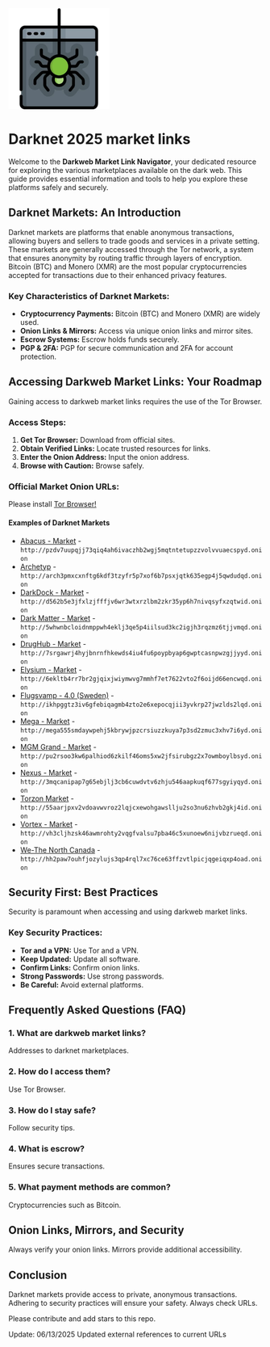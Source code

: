 <img src="/skins/overview.webp" width="200">

# Darknet 2025 market links

Welcome to the **Darkweb Market Link Navigator**, your dedicated resource for exploring the various marketplaces available on the dark web. This guide provides essential information and tools to help you explore these platforms safely and securely.

## Darknet Markets: An Introduction

Darknet markets are platforms that enable anonymous transactions, allowing buyers and sellers to trade goods and services in a private setting. These markets are generally accessed through the Tor network, a system that ensures anonymity by routing traffic through layers of encryption. Bitcoin (BTC) and Monero (XMR) are the most popular cryptocurrencies accepted for transactions due to their enhanced privacy features.

### Key Characteristics of Darknet Markets:
*   **Cryptocurrency Payments:** Bitcoin (BTC) and Monero (XMR) are widely used.
*   **Onion Links & Mirrors:** Access via unique onion links and mirror sites.
*   **Escrow Systems:** Escrow holds funds securely.
*   **PGP & 2FA:** PGP for secure communication and 2FA for account protection.

## Accessing Darkweb Market Links: Your Roadmap

Gaining access to darkweb market links requires the use of the Tor Browser.

### Access Steps:
1.  **Get Tor Browser:** Download from official sites.
2.  **Obtain Verified Links:** Locate trusted resources for links.
3.  **Enter the Onion Address:** Input the onion address.
4.  **Browse with Caution:** Browse safely.

### Official Market Onion URLs:

Please install [Tor Browser!](https://www.torproject.org/download/)

#### Examples of Darknet Markets

*   [Abacus - Market](http://pzdv7uupqjj73qiq4ah6ivaczhb2wgj5mqtntetupzzvolvvuaecspyd.onion) - `http://pzdv7uupqjj73qiq4ah6ivaczhb2wgj5mqtntetupzzvolvvuaecspyd.onion`
*   [Archetyp](@archetyp) - `http://arch3pmxcxnftg6kdf3tzyfr5p7xof6b7psxjqtk635egp4j5qwdudqd.onion`
*   [DarkDock - Market](http://d562b5e3jfxlzjfffjv6wr3wtxrzlbm2zkr35yp6h7nivqsyfxzqtwid.onion) - `http://d562b5e3jfxlzjfffjv6wr3wtxrzlbm2zkr35yp6h7nivqsyfxzqtwid.onion`
*   [Dark Matter - Market](http://5whwnbcloidnmppwh4eklj3qe5p4iilsud3kc2igjh3rqzmz6tjjvmqd.onion) - `http://5whwnbcloidnmppwh4eklj3qe5p4iilsud3kc2igjh3rqzmz6tjjvmqd.onion`
*   [DrugHub - Market](http://7srgawrj4hyjbnrnfhkewds4iu4fu6poypbyap6gwptcasnpwzgjjyyd.onion) - `http://7srgawrj4hyjbnrnfhkewds4iu4fu6poypbyap6gwptcasnpwzgjjyyd.onion`
*   [Elysium - Market](http://6ekltb4rr7br2gjqixjwiymwvg7mmhf7et7622vto2f6oijd66encwqd.onion) - `http://6ekltb4rr7br2gjqixjwiymwvg7mmhf7et7622vto2f6oijd66encwqd.onion`
*   [Flugsvamp - 4.0 (Sweden)](http://ikhpggtz3iv6gfebiqagmb4zto2e6xepocqjii3yvkrp27jwzlds2lqd.onion) - `http://ikhpggtz3iv6gfebiqagmb4zto2e6xepocqjii3yvkrp27jwzlds2lqd.onion`
*   [Mega - Market](http://mega555smdaywpehj5kbrywjpzcrsiuzzkuya7p3sd2zmuc3xhv7i6yd.onion) - `http://mega555smdaywpehj5kbrywjpzcrsiuzzkuya7p3sd2zmuc3xhv7i6yd.onion`
*   [MGM Grand - Market](http://pu2rsoo3kw6palhiod6zkilf46oms5xw2jfsirubgz2x7owmboylbsyd.onion) - `http://pu2rsoo3kw6palhiod6zkilf46oms5xw2jfsirubgz2x7owmboylbsyd.onion`
*   [Nexus - Market](http://3mqcanipap7g65ebjlj3cb6cuwdvtv6zhju546aapkuqf677sgyiyqyd.onion) - `http://3mqcanipap7g65ebjlj3cb6cuwdvtv6zhju546aapkuqf677sgyiyqyd.onion`
*   [Torzon Market](http://55aarjpxv2vdoavwvroz2lqjcxewohgawsllju2so3nu6zhvb2gkj4id.onion) - `http://55aarjpxv2vdoavwvroz2lqjcxewohgawsllju2so3nu6zhvb2gkj4id.onion`
*   [Vortex - Market](http://vh3cljhzsk46awmrohty2vqgfvalsu7pba46c5xunoew6nijvbzrueqd.onion) - `http://vh3cljhzsk46awmrohty2vqgfvalsu7pba46c5xunoew6nijvbzrueqd.onion`
*   [We-The North Canada](http://hh2paw7ouhfjozylujs3qp4rql7xc76ce63ffzvtlpicjqgeiqxp4oad.onion) - `http://hh2paw7ouhfjozylujs3qp4rql7xc76ce63ffzvtlpicjqgeiqxp4oad.onion`

## Security First: Best Practices

Security is paramount when accessing and using darkweb market links.

### Key Security Practices:
*   **Tor and a VPN:** Use Tor and a VPN.
*   **Keep Updated:** Update all software.
*   **Confirm Links:** Confirm onion links.
*   **Strong Passwords:** Use strong passwords.
*   **Be Careful:** Avoid external platforms.

## Frequently Asked Questions (FAQ)

### 1. What are darkweb market links?
Addresses to darknet marketplaces.

### 2. How do I access them?
Use Tor Browser.

### 3. How do I stay safe?
Follow security tips.

### 4. What is escrow?
Ensures secure transactions.

### 5. What payment methods are common?
Cryptocurrencies such as Bitcoin.

## Onion Links, Mirrors, and Security

Always verify your onion links. Mirrors provide additional accessibility.

## Conclusion

Darknet markets provide access to private, anonymous transactions. Adhering to security practices will ensure your safety. Always check URLs.

Please contribute and add stars to this repo.



Update:  06/13/2025 Updated external references to current URLs
